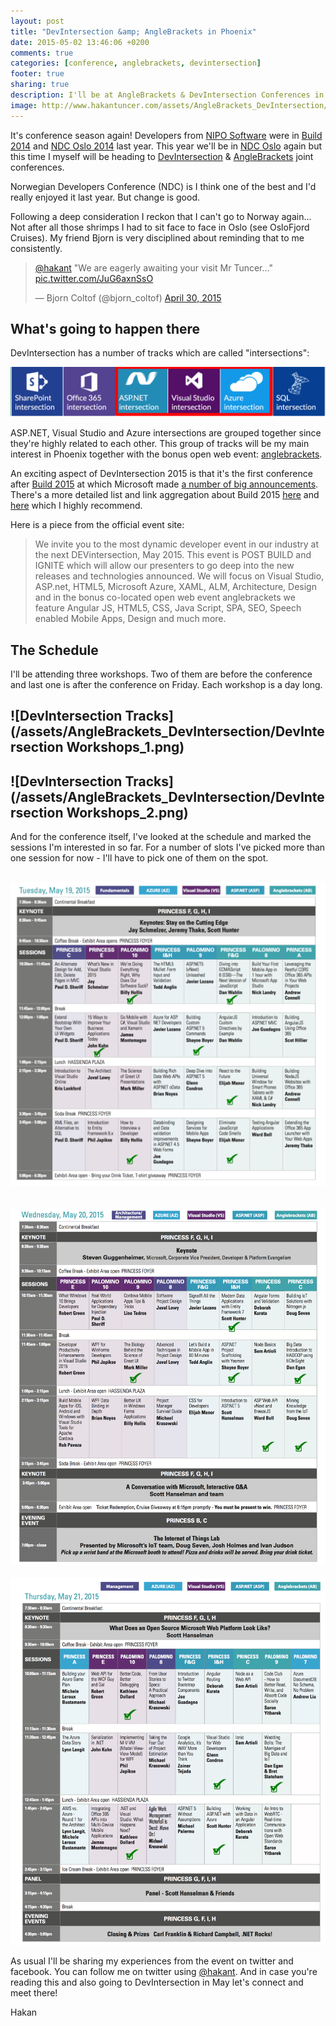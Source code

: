 ```yaml
---
layout: post
title: "DevIntersection &amp; AngleBrackets in Phoenix"
date: 2015-05-02 13:46:06 +0200
comments: true
categories: [conference, anglebrackets, devintersection]
footer: true
sharing: true
description: I'll be at AngleBrackets & DevIntersection Conferences in Phoenix
image: http://www.hakantuncer.com/assets/AngleBrackets_DevIntersection/anglebrackets.png
---
```


It's conference season again! Developers from <a href="http://www.niposoftware.com/" target="_blank">NIPO Software</a> were in [Build 2014](http://channel9.msdn.com/Events/Build/2014) and [NDC Oslo 2014](http://www.ndcoslo.com) last year. This year we'll be in [NDC Oslo](http://www.ndcoslo.com) again but this time I myself will be heading to [DevIntersection](http://devintersection.com) & [AngleBrackets](https://anglebrackets.org/) joint conferences.

Norwegian Developers Conference (NDC) is I think one of the best and I'd really enjoyed it last year. But change is good. 

Following a deep consideration I reckon that I can't go to Norway again... Not after all those shrimps I had to sit face to face in Oslo (see OsloFjord Cruises). My friend Bjorn is very disciplined about reminding that to me consistently.
<br/>
<blockquote class="twitter-tweet" lang="en"><p lang="en" dir="ltr"><a href="https://twitter.com/hakant">@hakant</a> &quot;We are eagerly awaiting your visit Mr Tuncer...&quot; <a href="http://t.co/JuG6axnSsO">pic.twitter.com/JuG6axnSsO</a></p>&mdash; Bjorn Coltof (@bjorn_coltof) <a href="https://twitter.com/bjorn_coltof/status/593866800149995521">April 30, 2015</a></blockquote> <script async src="//platform.twitter.com/widgets.js" charset="utf-8"></script>

## What's going to happen there

DevIntersection has a number of tracks which are called "intersections":

![DevIntersection Tracks](/assets/AngleBrackets_DevIntersection/devintersection_tracks.png)

ASP.NET, Visual Studio and Azure intersections are grouped together since they're highly related to each other. This group of tracks will be my main interest in Phoenix together with the bonus open web event: [anglebrackets](https://anglebrackets.org/).

An exciting aspect of DevIntersection 2015 is that it's the first conference after [Build 2015](http://channel9.msdn.com/Events/Build/2015) at which Microsoft made [a number of big announcements](http://venturebeat.com/2015/04/29/everything-that-happened-at-the-2015-microsoft-build-developer-conference/). There's a more detailed list and link aggregation about Build 2015 [here](http://blog.cwa.me.uk/2015/04/30/the-morning-brew-1851/) and [here](http://blog.cwa.me.uk/2015/05/01/the-morning-brew-1852/) which I highly recommend.

Here is a piece from the official event site:

>We invite you to the most dynamic developer event in our industry at the next DEVintersection, May 2015. This event is POST BUILD and IGNITE which will allow our presenters to go deep into the new releases and technologies announced. We will focus on Visual Studio, ASP.net, HTML5, Microsoft Azure, XAML, ALM, Architecture, Design and in the bonus co-located open web event anglebrackets we feature Angular JS, HTML5, CSS, Java Script, SPA, SEO, Speech enabled Mobile Apps, Design and much more.

## The Schedule

I'll be attending three workshops. Two of them are before the conference and last one is after the conference on Friday. Each workshop is a day long.

![DevIntersection Tracks](/assets/AngleBrackets_DevIntersection/DevIntersection Workshops_1.png)
---
![DevIntersection Tracks](/assets/AngleBrackets_DevIntersection/DevIntersection Workshops_2.png)
---
And for the conference itself, I've looked at the schedule and marked the sessions I'm interested in so far. For a number of slots I've picked more than one session for now - I'll have to pick one of them on the spot.

![DevIntersection Tracks](/assets/AngleBrackets_DevIntersection/DevIntersection_Schedule_Tuesday.png)
---
![DevIntersection Tracks](/assets/AngleBrackets_DevIntersection/DevIntersection_Schedule_Wednesday.png)
---
![DevIntersection Tracks](/assets/AngleBrackets_DevIntersection/DevIntersection_Schedule_Thursday.png)


As usual I'll be sharing my experiences from the event on twitter and facebook. You can follow me on twitter using [@hakant](https://twitter.com/hakant). And in case you're reading this and also going to DevIntersection in May let's connect and meet there!

Hakan










